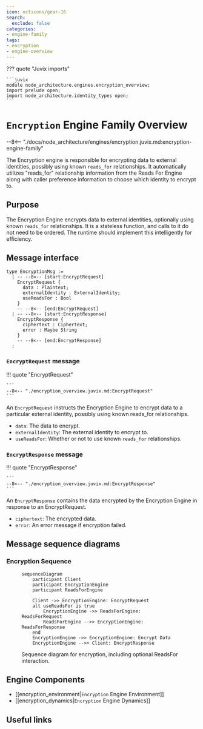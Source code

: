 ```yaml
---
icon: octicons/gear-16
search:
  exclude: false
categories:
- engine-family
tags:
- encryption
- engine-overview
---
```


??? quote "Juvix imports"

    ```juvix
    module node_architecture.engines.encryption_overview;
    import prelude open;
    import node_architecture.identity_types open;
    ```

# `Encryption` Engine Family Overview

--8<-- "./docs/node_architecture/engines/encryption.juvix.md:encryption-engine-family"

The Encryption engine is responsible for encrypting data to external identities, possibly using known `reads_for` relationships. It automatically utilizes "reads_for" relationship information from the Reads For Engine along with caller preference information to choose which identity to encrypt to.

## Purpose

The Encryption Engine encrypts data to external identities, optionally using known `reads_for` relationships. It is a stateless function, and calls to it do not need to be ordered. The runtime should implement this intelligently for efficiency.

## Message interface

<!-- --8<-- [start:EncryptionMsg] -->
```juvix
type EncryptionMsg :=
  | -- --8<-- [start:EncryptRequest]
    EncryptRequest {
      data : Plaintext;
      externalIdentity : ExternalIdentity;
      useReadsFor : Bool
    }
    -- --8<-- [end:EncryptRequest]
  | -- --8<-- [start:EncryptResponse]
    EncryptResponse {
      ciphertext : Ciphertext;
      error : Maybe String
    }
    -- --8<-- [end:EncryptResponse]
  ;
```
<!-- --8<-- [end:EncryptionMsg] -->

### `EncryptRequest` message

!!! quote "EncryptRequest"

    ```
    --8<-- "./encryption_overview.juvix.md:EncryptRequest"
    ```

An `EncryptRequest` instructs the Encryption Engine to encrypt data to a particular external identity, possibly using known reads_for relationships.

- `data`: The data to encrypt.
- `externalIdentity`: The external identity to encrypt to.
- `useReadsFor`: Whether or not to use known `reads_for` relationships.

### `EncryptResponse` message

!!! quote "EncryptResponse"

    ```
    --8<-- "./encryption_overview.juvix.md:EncryptResponse"
    ```

An `EncryptResponse` contains the data encrypted by the Encryption Engine in response to an EncryptRequest.

- `ciphertext`: The encrypted data.
- `error`: An error message if encryption failed.

## Message sequence diagrams

### Encryption Sequence

<!-- --8<-- [start:message-sequence-diagram] -->
<figure markdown="span">

```mermaid
sequenceDiagram
    participant Client
    participant EncryptionEngine
    participant ReadsForEngine

    Client ->> EncryptionEngine: EncryptRequest
    alt useReadsFor is true
        EncryptionEngine ->> ReadsForEngine: ReadsForRequest
        ReadsForEngine -->> EncryptionEngine: ReadsForResponse
    end
    EncryptionEngine ->> EncryptionEngine: Encrypt Data
    EncryptionEngine -->> Client: EncryptResponse
```

<figcaption markdown="span">
Sequence diagram for encryption, including optional ReadsFor interaction.
</figcaption>
</figure>
<!-- --8<-- [end:message-sequence-diagram] -->

## Engine Components

- [[encryption_environment|`Encryption` Engine Environment]]
- [[encryption_dynamics|`Encryption` Engine Dynamics]]

## Useful links
